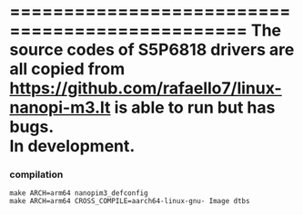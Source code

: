 ================================================
The source codes of S5P6818 drivers are all copied from https://github.com/rafaello7/linux-nanopi-m3.It is able to run but has bugs.  
In development.
================================================
### compilation

    make ARCH=arm64 nanopim3_defconfig
    make ARCH=arm64 CROSS_COMPILE=aarch64-linux-gnu- Image dtbs

